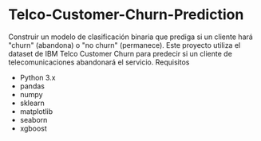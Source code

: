 # Telco-Customer-Churn-Prediction
Construir un modelo de clasificación binaria que prediga si un cliente hará "churn" (abandona) o "no churn" (permanece).
Este proyecto utiliza el dataset de IBM Telco Customer Churn para predecir si un cliente de telecomunicaciones abandonará el servicio.
Requisitos
- Python 3.x
- pandas
- numpy
- sklearn
- matplotlib
- seaborn
- xgboost
